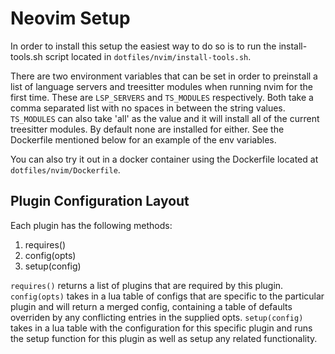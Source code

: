 # Neovim Setup

In order to install this setup the easiest way to do so is to run the
install-tools.sh script located in `dotfiles/nvim/install-tools.sh`.

There are two environment variables that can be set in order to preinstall a
list of language servers and treesitter modules when running nvim for the first
time. These are `LSP_SERVERS` and `TS_MODULES` respectively. Both take a comma
separated list with no spaces in between the string values. `TS_MODULES` can
also take 'all' as the value and it will install all of the current treesitter
modules. By default none are installed for either. See the Dockerfile mentioned
below for an example of the env variables.

You can also try it out in a docker container using the Dockerfile
located at `dotfiles/nvim/Dockerfile`.

## Plugin Configuration Layout

Each plugin has the following methods:

1. requires()
2. config(opts)
3. setup(config)

`requires()` returns a list of plugins that are required by this plugin.
`config(opts)` takes in a lua table of configs that are specific to the
particular plugin and will return a merged config, containing a table of
defaults overriden by any conflicting entries in the supplied opts.
`setup(config)` takes in a lua table with the configuration for this specific
plugin and runs the setup function for this plugin as well as setup any related
functionality.
